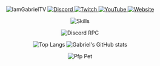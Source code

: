 <p align="center">
  <img alt="IamGabrielTV" src="https://pimp-my-readme-next.vercel.app/api/wavy-banner?subtitle=Hello%20World%21%20I%20am%20Gabriel%21&title=IamGabrielTV">
  
  <a href="https://discord.com/users/468100897860485120">
    <img alt="Discord" src="https://dcbadge.limes.pink/api/shield/468100897860485120?compact=true&theme=blurple">
  </a>
  
  <a href="https://twitch.tv/iamgabrieltv">
    <img alt="Twitch" src="https://img.shields.io/static/v1?label=Twitch&message=Livestreams&logo=twitch&style=for-the-badge&color=8f47ff&labelColor=a970ff&logoColor=white">
  </a>
  
  <a href="https://www.youtube.com/channel/UCbIY1C5ZwX4JMN_uiAg6_Sw">
    <img alt="YouTube" src="https://img.shields.io/youtube/channel/subscribers/UCbIY1C5ZwX4JMN_uiAg6_Sw?logo=youtube&style=for-the-badge&label=Youtube&color=cc0000&labelColor=FF0000&logoColor=white">
  </a>
  
  <a href="https://iamgabrieltv.de/">
    <img alt="Website" src="https://img.shields.io/badge/website-000000?style=for-the-badge&logo=vercel&logoColor=white">
  </a>
</p>

<p align="center">
  <img alt="Skills" src="https://skillicons.dev/icons?i=js,ts,svelte,tailwind,kotlin," />
</p>

<p align="center">
  <img alt="Discord RPC" src="https://lanyard.cnrad.dev/api/468100897860485120" />
</p>

<p align="center">
    <img alt="Top Langs" src="https://github-readme-stats.vercel.app/api/top-langs/?username=iamgabrieltv&bg_color=11111a&text_color=cdd6f4&icon_color=cba6f7&title_color=94e2d5&hide_border=true&langs_count=3">
    <img alt="Gabriel's GitHub stats" src="https://github-readme-stats.vercel.app/api?username=iamgabrieltv&line_height=27&show_icons=true&count_private=true&bg_color=11111a&text_color=cdd6f4&icon_color=cba6f7&title_color=94e2d5&hide_border=true">
</p>

<p align="center">
  <img alt="Pfp Pet" src="https://github.com/iamgabrieltv/iamgabrieltv/assets/41999358/7af00a62-0ac1-4668-97b2-4d3aff229ba4">
</p>
